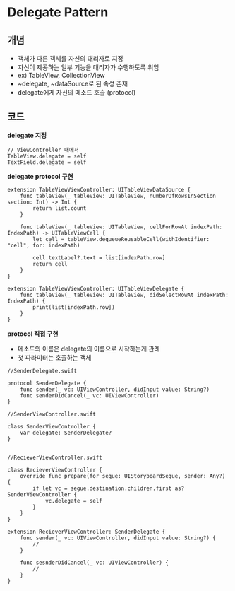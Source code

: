 # Delegate Pattern
## 개념
- 객체가 다른 객체를 자신의 대리자로 지정
- 자신이 제공하는 일부 기능을 대리자가 수행하도록 위임
- ex) TableView, CollectionView
- ~delegate, ~dataSource로 된 속성 존재
- delegate에게 자신의 메소드 호출 (protocol)

## 코드
**delegate 지정**
```
// ViewController 내에서
TableView.delegate = self
TextField.delegate = self
```
**delegate protocol 구현**
```
extension TableViewViewController: UITableViewDataSource {
    func tableView(_ tableView: UITableView, numberOfRowsInSection section: Int) -> Int {
        return list.count
    }
    
    func tableView(_ tableView: UITableView, cellForRowAt indexPath: IndexPath) -> UITableViewCell {
        let cell = tableView.dequeueReusableCell(withIdentifier: "cell", for: indexPath)
        
        cell.textLabel?.text = list[indexPath.row]
        return cell
    }
}

extension TableViewViewController: UITableViewDelegate {
    func tableView(_ tableView: UITableView, didSelectRowAt indexPath: IndexPath) {
        print(list[indexPath.row])
    }
}
```
**protocol 직접 구현**
- 메소드의 이름은 delegate의 이름으로 시작하는게 관례
- 첫 파라미터는 호출하는 객체

```
//SenderDelegate.swift

protocol SenderDelegate {
    func sender(_ vc: UIViewController, didInput value: String?)
    func senderDidCancel(_ vc: UIViewController)
}
```

```
//SenderViewController.swift

class SenderViewController {
    var delegate: SenderDelegate?
}


//RecieverViewController.swift

class RecieverViewController {
    override func prepare(for segue: UIStoryboardSegue, sender: Any?) {
        if let vc = segue.destination.children.first as? SenderViewController {
            vc.delegate = self
        }
    }
}

extension RecieverViewController: SenderDelegate {
    func sender(_ vc: UIViewController, didInput value: String?) {
        //
    }
    
    func sesnderDidCancel(_ vc: UIViewController) {
        //
    }
}
```